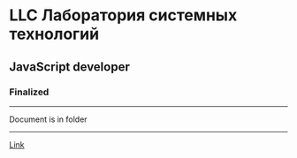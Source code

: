# LLC Лаборатория системных технологий

## JavaScript developer

### Finalized

---

Document is in folder

---

[Link](https://hh.ru/vacancy/88479666)